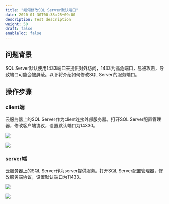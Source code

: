 ```yaml
---
title: "如何修改SQL Server默认端口"
date: 2020-01-30T00:38:25+09:00
description: Test description
weight: 50
draft: false
enableToc: false 
---
```


## 问题背景

SQL Server默认使用1433端口来提供对外访问，1433为高危端口，易被攻击，导致端口可能会被屏蔽。以下将介绍如何修改SQL Server的服务端口。

## 操作步骤

### client端

云服务器上的SQL Server作为client连接外部服务器。打开SQL Server配置管理器，修改客户端协议，设置默认端口为14330。

![](../_images/sqlserver_change_default_port_1.png) 

![](../_images/sqlserver_change_default_port_2.png) 

### server端

云服务器上的SQL Server作为server提供服务。打开SQL Server配置管理器，修改服务端协议，设置默认端口为11433。

![](../_images/sqlserver_change_default_port_3.png) 

![](../_images/sqlserver_change_default_port_4.png) 